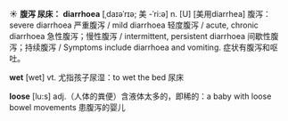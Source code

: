 ☀ <span class="category">**腹泻 尿床：**</span>
<span class="vocabulary">**diarrhoea**</span> [ˌdaɪəˈrɪə; 美 -ˈri:ə]
<span class="definition">n. [U] [美用diarrhea] 腹泻：</span>severe diarrhoea 严重腹泻 / mild diarrhoea 轻度腹泻 / acute, chronic diarrhoea 急性腹泻；慢性腹泻 / intermittent, persistent diarrhoea 间歇性腹泻；持续腹泻 / Symptoms include diarrhoea and vomiting. 症状有腹泻和呕吐。

<span class="vocabulary">**wet**</span> [wet] 
<span class="definition">vt. 尤指孩子尿湿：</span>to wet the bed 尿床

<span class="vocabulary">**loose**</span> [lu:s] 
<span class="definition">adj.（人体的粪便）含液体太多的，即稀的：</span>a baby with loose bowel movements 患腹泻的婴儿

